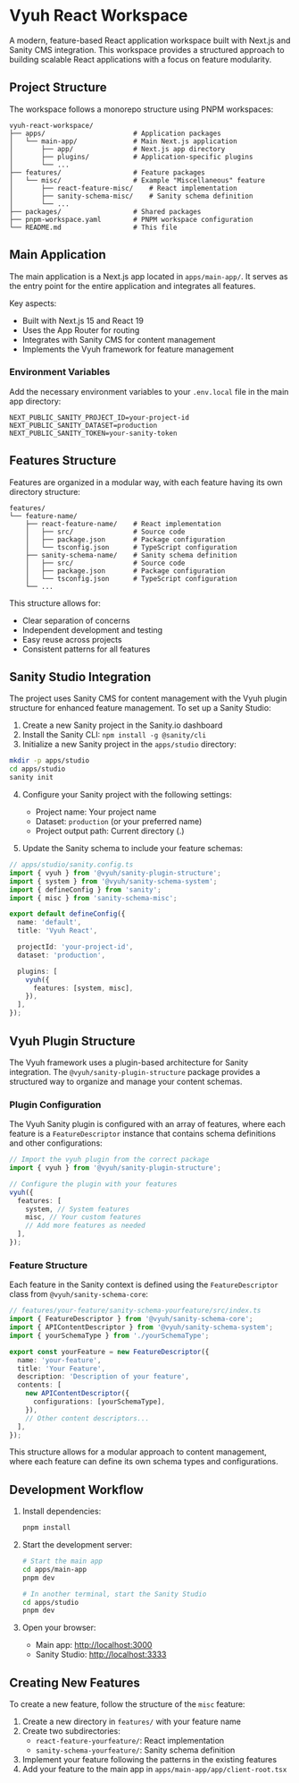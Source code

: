 # Vyuh React Workspace

A modern, feature-based React application workspace built with Next.js and
Sanity CMS integration. This workspace provides a structured approach to
building scalable React applications with a focus on feature modularity.

## Project Structure

The workspace follows a monorepo structure using PNPM workspaces:

```
vyuh-react-workspace/
├── apps/                      # Application packages
│   └── main-app/              # Main Next.js application
│       ├── app/               # Next.js app directory
│       ├── plugins/           # Application-specific plugins
│       └── ...
├── features/                  # Feature packages
│   └── misc/                  # Example "Miscellaneous" feature
│       ├── react-feature-misc/    # React implementation
│       ├── sanity-schema-misc/    # Sanity schema definition
│       └── ...
├── packages/                  # Shared packages
├── pnpm-workspace.yaml        # PNPM workspace configuration
└── README.md                  # This file
```

## Main Application

The main application is a Next.js app located in `apps/main-app/`. It serves as
the entry point for the entire application and integrates all features.

Key aspects:

- Built with Next.js 15 and React 19
- Uses the App Router for routing
- Integrates with Sanity CMS for content management
- Implements the Vyuh framework for feature management

### Environment Variables

Add the necessary environment variables to your `.env.local` file in the main
app directory:

```
NEXT_PUBLIC_SANITY_PROJECT_ID=your-project-id
NEXT_PUBLIC_SANITY_DATASET=production
NEXT_PUBLIC_SANITY_TOKEN=your-sanity-token
```

## Features Structure

Features are organized in a modular way, with each feature having its own
directory structure:

```
features/
└── feature-name/
    ├── react-feature-name/    # React implementation
    │   ├── src/               # Source code
    │   ├── package.json       # Package configuration
    │   └── tsconfig.json      # TypeScript configuration
    ├── sanity-schema-name/    # Sanity schema definition
    │   ├── src/               # Source code
    │   ├── package.json       # Package configuration
    │   └── tsconfig.json      # TypeScript configuration
    └── ...
```

This structure allows for:

- Clear separation of concerns
- Independent development and testing
- Easy reuse across projects
- Consistent patterns for all features

## Sanity Studio Integration

The project uses Sanity CMS for content management with the Vyuh plugin
structure for enhanced feature management. To set up a Sanity Studio:

1. Create a new Sanity project in the Sanity.io dashboard
2. Install the Sanity CLI: `npm install -g @sanity/cli`
3. Initialize a new Sanity project in the `apps/studio` directory:

```bash
mkdir -p apps/studio
cd apps/studio
sanity init
```

4. Configure your Sanity project with the following settings:

   - Project name: Your project name
   - Dataset: `production` (or your preferred name)
   - Project output path: Current directory (.)

5. Update the Sanity schema to include your feature schemas:

```typescript
// apps/studio/sanity.config.ts
import { vyuh } from '@vyuh/sanity-plugin-structure';
import { system } from '@vyuh/sanity-schema-system';
import { defineConfig } from 'sanity';
import { misc } from 'sanity-schema-misc';

export default defineConfig({
  name: 'default',
  title: 'Vyuh React',

  projectId: 'your-project-id',
  dataset: 'production',

  plugins: [
    vyuh({
      features: [system, misc],
    }),
  ],
});
```

## Vyuh Plugin Structure

The Vyuh framework uses a plugin-based architecture for Sanity integration. The
`@vyuh/sanity-plugin-structure` package provides a structured way to organize
and manage your content schemas.

### Plugin Configuration

The Vyuh Sanity plugin is configured with an array of features, where each
feature is a `FeatureDescriptor` instance that contains schema definitions and
other configurations:

```typescript
// Import the vyuh plugin from the correct package
import { vyuh } from '@vyuh/sanity-plugin-structure';

// Configure the plugin with your features
vyuh({
  features: [
    system, // System features
    misc, // Your custom features
    // Add more features as needed
  ],
});
```

### Feature Structure

Each feature in the Sanity context is defined using the `FeatureDescriptor`
class from `@vyuh/sanity-schema-core`:

```typescript
// features/your-feature/sanity-schema-yourfeature/src/index.ts
import { FeatureDescriptor } from '@vyuh/sanity-schema-core';
import { APIContentDescriptor } from '@vyuh/sanity-schema-system';
import { yourSchemaType } from './yourSchemaType';

export const yourFeature = new FeatureDescriptor({
  name: 'your-feature',
  title: 'Your Feature',
  description: 'Description of your feature',
  contents: [
    new APIContentDescriptor({
      configurations: [yourSchemaType],
    }),
    // Other content descriptors...
  ],
});
```

This structure allows for a modular approach to content management, where each
feature can define its own schema types and configurations.

## Development Workflow

1. Install dependencies:

   ```bash
   pnpm install
   ```

2. Start the development server:

   ```bash
   # Start the main app
   cd apps/main-app
   pnpm dev

   # In another terminal, start the Sanity Studio
   cd apps/studio
   pnpm dev
   ```

3. Open your browser:
   - Main app: [http://localhost:3000](http://localhost:3000)
   - Sanity Studio: [http://localhost:3333](http://localhost:3333)

## Creating New Features

To create a new feature, follow the structure of the `misc` feature:

1. Create a new directory in `features/` with your feature name
2. Create two subdirectories:
   - `react-feature-yourfeature/`: React implementation
   - `sanity-schema-yourfeature/`: Sanity schema definition
3. Implement your feature following the patterns in the existing features
4. Add your feature to the main app in `apps/main-app/app/client-root.tsx`
